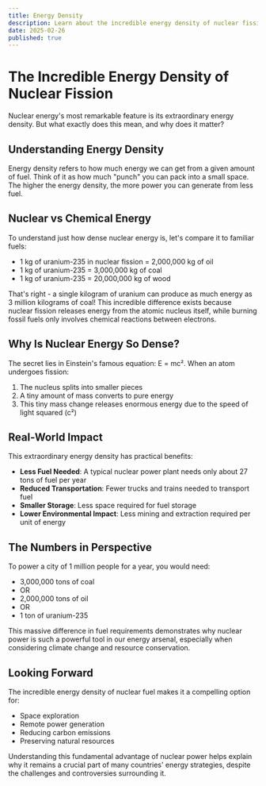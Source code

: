 ```yaml
---
title: Energy Density
description: Learn about the incredible energy density of nuclear fission.
date: 2025-02-26
published: true
---
```


# The Incredible Energy Density of Nuclear Fission

Nuclear energy's most remarkable feature is its extraordinary energy density. But what exactly does this mean, and why does it matter?

## Understanding Energy Density

Energy density refers to how much energy we can get from a given amount of fuel. Think of it as how much "punch" you can pack into a small space. The higher the energy density, the more power you can generate from less fuel.

## Nuclear vs Chemical Energy

To understand just how dense nuclear energy is, let's compare it to familiar fuels:

- 1 kg of uranium-235 in nuclear fission = 2,000,000 kg of oil
- 1 kg of uranium-235 = 3,000,000 kg of coal
- 1 kg of uranium-235 = 20,000,000 kg of wood

That's right - a single kilogram of uranium can produce as much energy as 3 million kilograms of coal! This incredible difference exists because nuclear fission releases energy from the atomic nucleus itself, while burning fossil fuels only involves chemical reactions between electrons.

## Why Is Nuclear Energy So Dense?

The secret lies in Einstein's famous equation: E = mc². When an atom undergoes fission:

1. The nucleus splits into smaller pieces
2. A tiny amount of mass converts to pure energy
3. This tiny mass change releases enormous energy due to the speed of light squared (c²)

## Real-World Impact

This extraordinary energy density has practical benefits:

- **Less Fuel Needed**: A typical nuclear power plant needs only about 27 tons of fuel per year
- **Reduced Transportation**: Fewer trucks and trains needed to transport fuel
- **Smaller Storage**: Less space required for fuel storage
- **Lower Environmental Impact**: Less mining and extraction required per unit of energy

## The Numbers in Perspective

To power a city of 1 million people for a year, you would need:

- 3,000,000 tons of coal
- OR
- 2,000,000 tons of oil
- OR
- 1 ton of uranium-235

This massive difference in fuel requirements demonstrates why nuclear power is such a powerful tool in our energy arsenal, especially when considering climate change and resource conservation.

## Looking Forward

The incredible energy density of nuclear fuel makes it a compelling option for:

- Space exploration
- Remote power generation
- Reducing carbon emissions
- Preserving natural resources

Understanding this fundamental advantage of nuclear power helps explain why it remains a crucial part of many countries' energy strategies, despite the challenges and controversies surrounding it.
